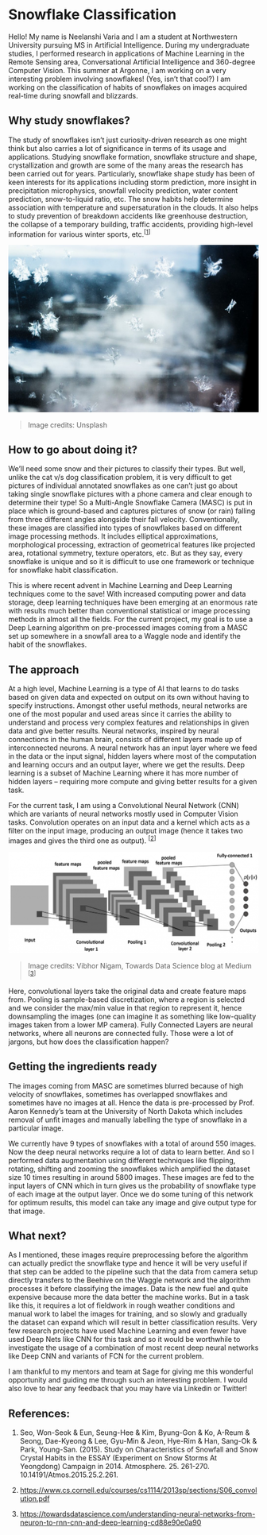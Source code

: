 # Snowflake Classification

Hello! My name is Neelanshi Varia and I am a student at Northwestern University pursuing MS in Artificial Intelligence. During my undergraduate studies, I performed research in applications of Machine Learning in the Remote Sensing area, Conversational Artificial Intelligence and 360-degree Computer Vision. This summer at Argonne, I am working on a very interesting problem involving snowflakes! (Yes, isn’t that cool?) I am working on the classification of habits of snowflakes on images acquired real-time during snowfall and blizzards.

## Why study snowflakes?
The study of snowflakes isn’t just curiosity-driven research as one might think but also carries a lot of significance in terms of its usage and applications. Studying snowflake formation, snowflake structure and shape, crystallization and growth are some of the many areas the research has been carried out for years. Particularly, snowflake shape study has been of keen interests for its applications including storm prediction, more insight in precipitation microphysics, snowfall velocity prediction, water content prediction, snow-to-liquid ratio, etc. The snow habits help determine association with temperature and supersaturation in the clouds. It also helps to study prevention of breakdown accidents like greenhouse destruction, the collapse of a temporary building, traffic accidents, providing high-level information for various winter sports, etc.<sup>[[1](#references)]</sup>

![snowflakes](../imgs/snowflake.jpg)


> Image credits: Unsplash

## How to go about doing it?
We’ll need some snow and their pictures to classify their types. But well, unlike the cat v/s dog classification problem, it is very difficult to get pictures of individual annotated snowflakes as one can’t just go about taking single snowflake pictures with a phone camera and clear enough to determine their type! So a Multi-Angle Snowflake Camera (MASC) is put in place which is ground-based and captures pictures of snow (or rain) falling from three different angles alongside their fall velocity. Conventionally, these images are classified into types of snowflakes based on different image processing methods. It includes elliptical approximations, morphological processing, extraction of geometrical features like projected area, rotational symmetry, texture operators, etc. But as they say, every snowflake is unique and so it is difficult to use one framework or technique for snowflake habit classification.

This is where recent advent in Machine Learning and Deep Learning techniques come to the save! With increased computing power and data storage, deep learning techniques have been emerging at an enormous rate with results much better than conventional statistical or image processing methods in almost all the fields. For the current project, my goal is to use a Deep Learning algorithm on pre-processed images coming from a MASC set up somewhere in a snowfall area to a Waggle node and identify the habit of the snowflakes.

## The approach
At a high level, Machine Learning is a type of AI that learns to do tasks based on given data and expected on output on its own without having to specify instructions. Amongst other useful methods, neural networks are one of the most popular and used areas since it carries the ability to understand and process very complex features and relationships in given data and give better results. Neural networks, inspired by neural connections in the human brain, consists of different layers made up of interconnected neurons. A neural network has an input layer where we feed in the data or the input signal, hidden layers where most of the computation and learning occurs and an output layer, where we get the results. Deep learning is a subset of Machine Learning where it has more number of hidden layers – requiring more compute and giving better results for a given task.

For the current task, I am using a Convolutional Neural Network (CNN) which are variants of neural networks mostly used in Computer Vision tasks. Convolution operates on an input data and a kernel which acts as a filter on the input image, producing an output image (hence it takes two images and gives the third one as output). <sup>[[2](#references)]</sup>



![snowflakes](../imgs/snowflake-cnn.png)

> Image credits: Vibhor Nigam, Towards Data Science blog at Medium <sup>[[3](#references)]</sup>

Here, convolutional layers take the original data and create feature maps from. Pooling is sample-based discretization, where a region is selected and we consider the max/min value in that region to represent it, hence downsampling the images (one can imagine it as something like low-quality images taken from a lower MP camera). Fully Connected Layers are neural networks, where all neurons are connected fully. Those were a lot of jargons, but how does the classification happen?

## Getting the ingredients ready
The images coming from MASC are sometimes blurred because of high velocity of snowflakes, sometimes has overlapped snowflakes and sometimes have no images at all. Hence the data is pre-processed by Prof. Aaron Kennedy’s team at the University of North Dakota which includes removal of unfit images and manually labelling the type of snowflake in a particular image.

We currently have 9 types of snowflakes with a total of around 550 images. Now the deep neural networks require a lot of data to learn better. And so I performed data augmentation using different techniques like flipping, rotating, shifting and zooming the snowflakes which amplified the dataset size 10 times resulting in around 5800 images. These images are fed to the input layers of CNN which in turn gives us the probability of snowflake type of each image at the output layer. Once we do some tuning of this network for optimum results, this model can take any image and give output type for that image.

## What next?
As I mentioned, these images require preprocessing before the algorithm can actually predict the snowflake type and hence it will be very useful if that step can be added to the pipeline such that the data from camera setup directly transfers to the Beehive on the Waggle network and the algorithm processes it before classifying the images. Data is the new fuel and quite expensive because more the data better the machine works. But in a task like this, it requires a lot of fieldwork in rough weather conditions and manual work to label the images for training, and so slowly and gradually the dataset can expand which will result in better classification results. Very few research projects have used Machine Learning and even fewer have used Deep Nets like CNN for this task and so it would be worthwhile to investigate the usage of a combination of most recent deep neural networks like Deep CNN and variants of FCN for the current problem.

I am thankful to my mentors and team at Sage for giving me this wonderful opportunity and guiding me through such an interesting problem. I would also love to hear any feedback that you may have via Linkedin or Twitter!

## References:
1. Seo, Won-Seok & Eun, Seung-Hee & Kim, Byung-Gon & Ko, A-Reum & Seong, Dae-Kyeong & Lee, Gyu-Min & Jeon, Hye-Rim & Han, Sang-Ok & Park, Young-San. (2015). Study on Characteristics of Snowfall and Snow Crystal Habits in the ESSAY (Experiment on Snow Storms At Yeongdong) Campaign in 2014. Atmosphere. 25. 261-270. 10.14191/Atmos.2015.25.2.261.

2. https://www.cs.cornell.edu/courses/cs1114/2013sp/sections/S06_convolution.pdf

3. https://towardsdatascience.com/understanding-neural-networks-from-neuron-to-rnn-cnn-and-deep-learning-cd88e90e0a90





